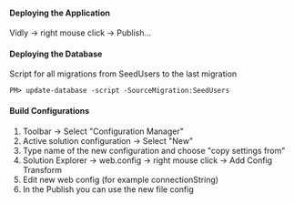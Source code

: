 ﻿#### Deploying the Application
Vidly -> right mouse click -> Publish...

#### Deploying the Database
Script for all migrations from SeedUsers to the last migration
```
PM> update-database -script -SourceMigration:SeedUsers
```

#### Build Configurations
1. Toolbar -> Select "Configuration Manager"
2. Active solution configuration -> Select "New"
3. Type name of the new configuration and choose "copy settings from"
4. Solution Explorer -> web.config -> right mouse click -> Add Config Transform
5. Edit new web config (for example connectionString)
6. In the Publish you can use the new file config

